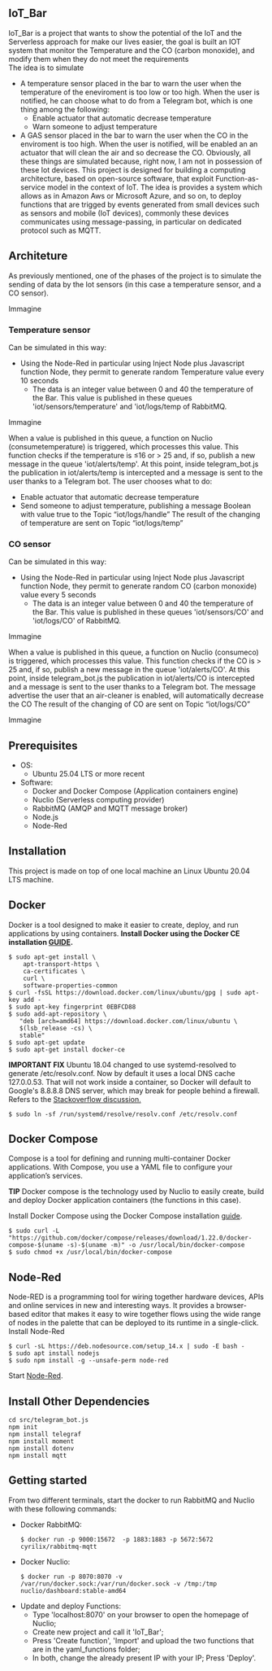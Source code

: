 ## IoT_Bar
IoT_Bar is a project that wants to show the potential of the IoT and the Serverless approach for make our lives easier, the goal is built an IOT system that monitor the Temperature and the CO (carbon monoxide), and modify them when they do not meet the requirements <br/>
The idea is to simulate 
 * A temperature sensor placed in the bar to warn the user when the temperature of the eneviroment is too low or too high. When the user is notified, he can choose        what to do from a Telegram bot, which is one thing among the following:
    * Enable actuator that automatic decrease temperature
    * Warn someone to adjust temperature
  * A GAS sensor placed in the bar to warn the user when the CO in the enviroment is too high. When the user is notified, will be enabled an an actuator that will         clean the air and so decrease the CO.
Obviously, all these things are simulated because, right now, I am not in possession of these Iot devices.
This project is designed for building a computing architecture, based on open-source software, that exploit Function-as-service model in the context of IoT. The idea is provides a system which allows as in Amazon Aws or Microsoft Azure, and so on, to deploy functions that are trigged by events generated from small devices such as sensors and mobile (IoT devices), commonly these devices communicates using message-passing, in particular on dedicated protocol such as MQTT.<br/>
## Architeture
As previously mentioned, one of the phases of the project is to simulate the sending of data by the Iot sensors (in this case a temperature sensor, and a CO sensor).

Immagine

### Temperature sensor 
Can be simulated in this way:
  * Using the Node-Red in particular using Inject Node plus Javascript function Node, they permit to generate random Temperature value every 10 seconds
     *  The data is an integer value between 0 and 40 the temperature of the Bar. This value is published in these queues 'iot/sensors/temperature' and 'iot/logs/temp          of RabbitMQ.
     
Immagine

When a value is published in this queue, a function on Nuclio (consumetemperature) is triggered, which processes this value. This function checks if the temperature is ≤16 or > 25 and, if so, publish a new message in the queue 'iot/alerts/temp'.
At this point, inside telegram_bot.js the publication in iot/alerts/temp is intercepted and a message is sent to the user thanks to a Telegram bot.
The user chooses what to do:
 * Enable actuator that automatic decrease temperature
 * Send someone to adjust temperature, publishing a message Boolean with value true to the Topic “iot/logs/handle”
The result of the changing of temperature are sent on Topic “iot/logs/temp”
### CO sensor 
Can be simulated in this way:
  * Using the Node-Red in particular using Inject Node plus Javascript function Node, they permit to generate random CO (carbon monoxide) value every 5 seconds
     *  The data is an integer value between 0 and 40 the temperature of the Bar. This value is published in these queues 'iot/sensors/CO' and 'iot/logs/CO'                   of RabbitMQ.

Immagine

When a value is published in this queue, a function on Nuclio (consumeco) is triggered, which processes this value. This function checks if the CO is > 25 and, if so, publish a new message in the queue 'iot/alerts/CO'.
At this point, inside telegram_bot.js the publication in iot/alerts/CO is intercepted and a message is sent to the user thanks to a Telegram bot.
The message advertise the user that an air-cleaner is enabled, will automatically decrease the CO
The result of the changing of CO are sent on Topic “iot/logs/CO”

Immagine

## Prerequisites
* OS:
    * Ubuntu 25.04 LTS or more recent
* Software:
    * Docker and Docker Compose (Application containers engine)
    * Nuclio (Serverless computing provider)
    * RabbitMQ (AMQP and MQTT message broker)
    * Node.js
    * Node-Red
## Installation
This project is made on top of one local machine an Linux Ubuntu 20.04 LTS machine.
## Docker
Docker is a tool designed to make it easier to create, deploy, and run applications by using containers.
**Install Docker using the Docker CE installation [GUIDE](https://docs.docker.com/engine/install/ubuntu/).**<br/>
```$ sudo apt-get update
$ sudo apt-get install \
    apt-transport-https \
    ca-certificates \
    curl \
    software-properties-common
$ curl -fsSL https://download.docker.com/linux/ubuntu/gpg | sudo apt-key add -
$ sudo apt-key fingerprint 0EBFCD88
$ sudo add-apt-repository \
   "deb [arch=amd64] https://download.docker.com/linux/ubuntu \
   $(lsb_release -cs) \
   stable"
$ sudo apt-get update
$ sudo apt-get install docker-ce
```
**IMPORTANT FIX** Ubuntu 18.04 changed to use systemd-resolved to generate /etc/resolv.conf. Now by default it uses a local DNS cache 127.0.0.53. That will not work inside a container, so Docker will default to Google's 8.8.8.8 DNS server, which may break for people behind a firewall. Refers to the [Stackoverflow discussion.](https://github.com/spagnuolocarmine/serverless-computing-for-iot#:~:text=Stackoverflow%20discussion.)
```
$ sudo ln -sf /run/systemd/resolve/resolv.conf /etc/resolv.conf
```
## Docker Compose
Compose is a tool for defining and running multi-container Docker applications. With Compose, you use a YAML file to configure your application’s services.

**TIP** Docker compose is the technology used by Nuclio to easily create, build and deploy Docker application containers (the functions in this case).

Install Docker Compose using the Docker Compose installation [guide](https://docs.docker.com/compose/install/#install-compose).
```
$ sudo curl -L "https://github.com/docker/compose/releases/download/1.22.0/docker-compose-$(uname -s)-$(uname -m)" -o /usr/local/bin/docker-compose
$ sudo chmod +x /usr/local/bin/docker-compose
```
## Node-Red
Node-RED is a programming tool for wiring together hardware devices, APIs and online services in new and interesting ways.
It provides a browser-based editor that makes it easy to wire together flows using the wide range of nodes in the palette that can be deployed to its runtime in a single-click.
Install Node-Red
```
$ curl -sL https://deb.nodesource.com/setup_14.x | sudo -E bash -
$ sudo apt install nodejs
$ sudo npm install -g --unsafe-perm node-red
```
Start [Node-Red](https://nodered.org/docs/getting-started/local).
## Install Other Dependencies
  ```
  cd src/telegram_bot.js
  npm init
  npm install telegraf
  npm install moment
  npm install dotenv
  npm install mqtt
  ```
## Getting started
From two different terminals, start the docker to run RabbitMQ and Nuclio with these following commands:
* Docker RabbitMQ:
   ```
   $ docker run -p 9000:15672  -p 1883:1883 -p 5672:5672  cyrilix/rabbitmq-mqtt
   ```
* Docker Nuclio:
   ```
   $ docker run -p 8070:8070 -v /var/run/docker.sock:/var/run/docker.sock -v /tmp:/tmp nuclio/dashboard:stable-amd64
   ```
* Update and deploy Functions:
   * Type 'localhost:8070' on your browser to open the homepage of Nuclio;
   * Create new project and call it 'IoT_Bar';
   * Press 'Create function', 'Import' and upload the two functions that are in the yaml_functions folder;
   * In both, change the already present IP with your IP;
   Press 'Deploy'.
